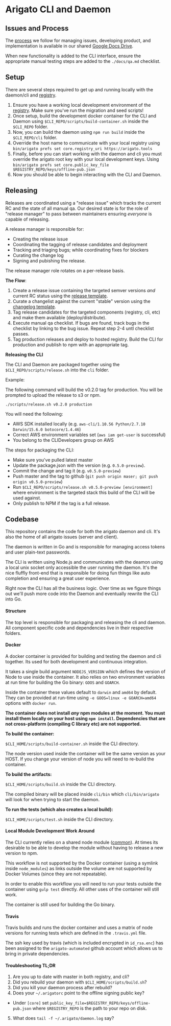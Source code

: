 # Arigato CLI and Daemon

## Issues and Process

The
[process](https://docs.google.com/document/d/1IejfO1_bJ0einojZOALeN3vEr5XkyhqttpUOHuBQRdo/edit#)
we follow for managing issues, developing product, and implementation is
available in our shared [Google Docs
Drive](https://drive.google.com/drive/u/0/folders/0Bx72T5vLCOgmeVlQbjVlUVVQRDg).

When new functionality is added to the CLI interface, ensure the appropriate
manual testing steps are added to the `./docs/qa.md` checklist.

## Setup

There are several steps required to get up and running locally with the
daemon/cli and [registry](https://github.com/arigatomachine/registry).

1. Ensure you have a working local development environment of the
   [registry](https://github.com/arigatomachine/registry#setup). Make sure
   you've run the migration and seed scripts!
2. Once setup, build the development docker container for the CLI and Daemon
   using `$CLI_REPO/scripts/build-container.sh` inside the `$CLI_REPO` folder.
3. Now, you can build the daemon using `npm run build` inside the
   `$CLI_REPO/cli` folder.
4. Override the host name to communicate with your local registry using
  `bin/arigato prefs set core.registry_uri https://arigato.tools`
4. Finally, before you can start working with the daemon and cli you must
   override the arigato root key with your local development keys. Using
   `bin/arigato prefs set core.public_key_file $REGISTRY_REPO/keys/offline-pub.json`
5. Now you should be able to begin interacting with the CLI and Daemon.


## Releasing

Releases are coordinated using a "release issue" which tracks the current RC
and the state of all manual qa. Our desired state is for the role of "release
manager" to pass between maintainers ensuring *everyone* is capable of
releasing.

A release manager is responsible for:

- Creating the release issue
- Coordinating the tagging of release candidates and deployment
- Tracking and triaging bugs; while coordinating fixes for blockers
- Curating the change log
- Signing and pubishing the release.

The release manager role rotates on a per-release basis.

**The Flow**:

1. Create a release issue containing the targeted semver versions *and* current
   RC status using the [release template](./docs/release-issue.md).
2. Curate a changelist against the current "stable" version using the
   [changelog template](./docs/changelog.md).
3. Tag release candidates for the targeted components (registry, cli, etc) and
   make them available (deploy/distribute).
4. Execute manual qa checklist. If bugs are found, track bugs in the checklist
   by linking to the bug issue. Repeat step 2-4 untl checklist passes.
5. Tag production releases and deploy to hosted registry. Build the CLI for
   production and publish to npm with an appropriate tag.

**Releasing the CLI**

The CLI and Daemon are packaged together using the
`$CLI_REPO/scripts/release.sh` into the `cli` folder.

Example:

The following command will build the v0.2.0 tag for production. You will be
prompted to upload the release to s3 or npm.

```
./scripts/release.sh v0.2.0 production
```

You will need the following:

- AWS SDK installed locally (e.g. `aws-cli/1.10.56 Python/2.7.10 Darwin/15.6.0 botocore/1.4.46`)
- Correct AWS environment variables set (`aws iam get-user` is successful)
- You belong to the CLIDevelopers group on AWS

The steps for packaging the CLI:

- Make sure you've pulled latest master
- Update the package.json with the version (e.g. `0.5.0-preview`).
- Commit the change and tag it (e.g. `v0.5.0-preview`)
- Push master and the tag to github (`git push origin maser; git push origin
  v0.5.0-preview`)
- Run `$CLI_REPO/scripts/release.sh v0.5.0-preview [environment]` where
  environment is the targeted stack this build of the CLI will be used against.
- Only publish to NPM if the tag is a full release.

## Codebase

This repository contains the code for both the arigato daemon and cli. It's
also the home of all arigato issues (server and client).

The daemon is written in Go and is responsible for managing access tokens and
user plain-text passwords.

The CLI is written using Node.js and communicates with the deamon using a local
unix socket only accessible the user running the daemon. It's the nice fluffly
front-end that is responsible for doing fun things like auto completion and
ensuring a great user experience.

Right now the CLI has all the business logic. Over time as we figure things out
we'll push more code into the Daemon and eventually rewrite the CLI into Go.

#### Structure

The top level is responsible for packaging and releasing the cli and daemon.
All component specific code and dependencies live in their respective folders.

#### Docker

A docker container is provided for building and testing the daemon and cli
together. Its used for both development and continuous integration.

It takes a single build argument `NODEJS_VERSION` which defines the version of
Node to use inside the container. It also relies on two environment variables
at run time for building the Go binary: `GOOS` and `GOARCH`.

Inside the container these values default to `darwin` and `amd64` by default.
They can be provided at run-time using `-e GOOS=linux -e GOARCH=amd64` options
with `docker run`.

**The container does not install *any* npm modules at the moment. You must
install them locally on your host using `npm install`. Dependencies that are
not cross-platform (compiling C library etc) are not supported.**

**To build the container:**

`$CLI_HOME/scripts/build-container.sh` inside the CLI directory.

The node version used inside the container will be the same version as your
HOST. If you change your version of node you will need to re-build the
container.

**To build the artifacts:**

`$CLI_HOME/scripts/build.sh` inside the CLI directory.

The compiled binary will be placed inside `cli/bin` which `cli/bin/arigato`
will look for when trying to start the daemon.

**To run the tests (which also creates a local build):**

`$CLI_HOME/scripts/test.sh` inside the CLI directory.

#### Local Module Development Work Around

The CLI currently relies on a shared node module
([common](https://github.com/arigatomachine/common)). At times its desirable to
be able to develop the module without having to release a new version to npm.

This workflow is not supported by the Docker container (using a symlink inside
`node_modules`) as links outside the volume are not supported by Docker Volumes
(since they are not repeatable).

In order to enable this workflow you will need to run your tests outside the
container using `gulp test` directly. All other uses of the container will
still work.

The container is still used for building the Go binary.

#### Travis

Travis builds and runs the docker container and uses a matrix of node versions
for running tests which are defined in the `.travis.yml` file.

The ssh key used by travis (which is included encrypted in `id_rsa.enc`) has
been assigned to the `arigato-automated` github account which allows us to
bring in private dependencies.

#### Troubleshooting TL;DR

1. Are you up to date with master in both registry, and cli?
2. Did you rebuild your daemon with `$CLI_HOME/scripts/build.sh`?
3. Did you kill your daemon process after rebuild?
4. Does your `~/.arigatorc` point to the offline signing public key?
 - Under `[core]` set `public_key_file=$REGISTRY_REPO/keys/offline-pub.json` where `$REGISTRY_REPO` is the path to your repo on disk.
5. What does `tail -f ~/.arigato/daemon.log` say?
